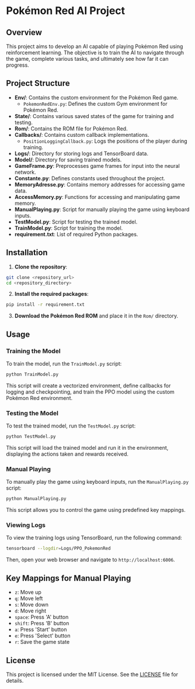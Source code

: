 # Pokémon Red AI Project

## Overview

This project aims to develop an AI capable of playing Pokémon Red using reinforcement learning. The objective is to train the AI to navigate through the game, complete various tasks, and ultimately see how far it can progress.

## Project Structure

- **Env/**: Contains the custom environment for the Pokémon Red game.
  - `PokemonRedEnv.py`: Defines the custom Gym environment for Pokémon Red.
- **State/**: Contains various saved states of the game for training and testing.
- **Rom/**: Contains the ROM file for Pokémon Red.
- **Callbacks/**: Contains custom callback implementations.
  - `PositionLoggingCallback.py`: Logs the positions of the player during training.
- **Logs/**: Directory for storing logs and TensorBoard data.
- **Model/**: Directory for saving trained models.
- **GameFrame.py**: Preprocesses game frames for input into the neural network.
- **Constante.py**: Defines constants used throughout the project.
- **MemoryAdresse.py**: Contains memory addresses for accessing game data.
- **AccessMemory.py**: Functions for accessing and manipulating game memory.
- **ManualPlaying.py**: Script for manually playing the game using keyboard inputs.
- **TestModel.py**: Script for testing the trained model.
- **TrainModel.py**: Script for training the model.
- **requirement.txt**: List of required Python packages.

## Installation

1. **Clone the repository**:
```bash
git clone <repository_url>
cd <repository_directory>
```

2. **Install the required packages**:
```bash
pip install -r requirement.txt
```

3. **Download the Pokémon Red ROM** and place it in the `Rom/` directory.

## Usage

### Training the Model

To train the model, run the `TrainModel.py` script:

```bash
python TrainModel.py
```

This script will create a vectorized environment, define callbacks for logging and checkpointing, and train the PPO model using the custom Pokémon Red environment.

### Testing the Model

To test the trained model, run the `TestModel.py` script:

```bash
python TestModel.py
```

This script will load the trained model and run it in the environment, displaying the actions taken and rewards received.

### Manual Playing

To manually play the game using keyboard inputs, run the `ManualPlaying.py` script:

```bash
python ManualPlaying.py
```

This script allows you to control the game using predefined key mappings.

### Viewing Logs

To view the training logs using TensorBoard, run the following command:

```bash
tensorboard --logdir=Logs/PPO_PokemonRed
```

Then, open your web browser and navigate to `http://localhost:6006`.

## Key Mappings for Manual Playing

- `z`: Move up
- `q`: Move left
- `s`: Move down
- `d`: Move right
- `space`: Press 'A' button
- `shift`: Press 'B' button
- `a`: Press 'Start' button
- `e`: Press 'Select' button
- `r`: Save the game state

## License

This project is licensed under the MIT License. See the [LICENSE](LICENSE) file for details.